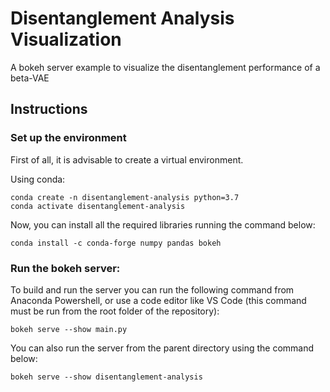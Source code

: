 # Disentanglement Analysis Visualization
A bokeh server example to visualize the disentanglement performance of a beta-VAE

## Instructions
### Set up the environment
First of all, it is advisable to create a virtual environment.

Using conda:

    conda create -n disentanglement-analysis python=3.7
    conda activate disentanglement-analysis
  
Now, you can install all the required libraries running the command below:

    conda install -c conda-forge numpy pandas bokeh

### Run the bokeh server:
To build and run the server you can run the following command from Anaconda Powershell, or use a code editor like VS Code (this command must be run from the root folder of the repository):

    bokeh serve --show main.py 
    
You can also run the server from the parent directory using the command below:

    bokeh serve --show disentanglement-analysis  
